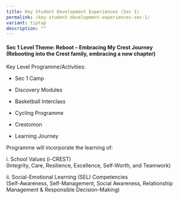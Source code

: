 ```yaml
---
title: Key Student Development Experiences (Sec 1)
permalink: /key-student-development-experiences-sec-1/
variant: tiptap
description: ""
---
```

<h4>Sec 1 Level Theme: Reboot – Embracing My Crest Journey<br>(Rebooting into the Crest family, embracing a new chapter) </h4>
<p></p>
<p>Key Level Programme/Activities:</p>
<ul data-tight="true" class="tight">
<li>
<p>Sec 1 Camp</p>
</li>
<li>
<p>Discovery Modules</p>
</li>
<li>
<p>Basketball Interclass</p>
</li>
<li>
<p>Cycling Programme</p>
</li>
<li>
<p>Crestomon</p>
</li>
<li>
<p>Learning Journey</p>
</li>
</ul>
<p></p>
<p>Programme will incorporate the learning of:</p>
<p>i. School Values (i-CREST)
<br>(Integrity, Care, Resilience, Excellence, Self-Worth, and Teamwork)</p>
<p>ii. Social-Emotional Learning (SEL) Competencies
<br>(Self-Awareness, Self-Management, Social Awareness, Relationship Management
&amp; Responsible Decision-Making)</p>